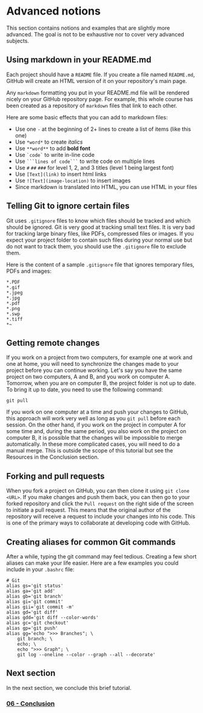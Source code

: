 # Advanced notions

This section contains notions and examples that are slightly more advanced. The
goal is not to be exhaustive nor to cover very advanced subjects.

## Using markdown in your README.md

Each project should have a `README` file. If you create a file named
`README.md`, GitHub will create an HTML version of it on your repository's main
page.

Any `markdown` formatting you put in your README.md file will be rendered
nicely on your GitHub repository page. For example, this whole course has been
created as a repository of `markdown` files that link to each other.

Here are some basic effects that you can add to markdown files:

- Use one `-` at the beginning of 2+ lines to create a list of items (like this
  one)
- Use `*word*` to create *italics*
- Use `**word**` to add **bold font**
- Use <code>\`code\`</code> to write in-line code
- Use <code>\`\`\`lines of code\`\`\`</code> to write code on multiple lines
- Use `#` `##` `###` for level 1, 2, and 3 titles (level 1 being largest font)
- Use `[Text](link)` to insert html links
- Use `![Text](image-location)` to insert images
- Since markdown is translated into HTML, you can use HTML in your files

## Telling Git to ignore certain files

Git uses `.gitignore` files to know which files should be tracked and which
should be ignored. Git is very good at tracking small text files. It is very
bad for tracking large binary files, like PDFs, compressed files or images. If
you expect your project folder to contain such files during your normal use but
do not want to track them, you should use the `.gitignore` file to exclude
them.

Here is the content of a sample `.gitignore` file that ignores temporary
files, PDFs and images:

```
*.PDF
*.gif
*.jpeg
*.jpg
*.pdf
*.png
*.swp
*.tiff
*~
```

## Getting remote changes

If you work on a project from two computers, for example one at work and one at
home, you will need to synchronize the changes made to your project before you
can continue working. Let's say you have the same project on two computers, A
and B, and you work on computer A. Tomorrow, when you are on computer B, the
project folder is not up to date. To bring it up to date, you need to use the
following command:

```
git pull
```

If you work on one computer at a time and push your changes to GitHub, this
approach will work very well as long as you `git pull` before each session. On
the other hand, if you work on the project in computer A for some time and,
during the same period, you also work on the project on computer B, it is
possible that the changes will be impossible to merge automatically. In these
more complicated cases, you will need to do a manual merge. This is outside the
scope of this tutorial but see the Resources in the Conclusion section.

## Forking and pull requests

When you fork a project on GitHub, you can then clone it using `git clone
<URL>`. If you make changes and push them back, you can then go to your forked
repository and click the `Pull request` on the right side of the screen to
initiate a pull request. This means that the original author of the repository
will receive a request to include your changes into his code. This is one of
the primary ways to collaborate at developing code with GitHub.

## Creating aliases for common Git commands

After a while, typing the git command may feel tedious. Creating a few short
aliases can make your life easier. Here are a few examples you could include in
your `.bashrc` file:

```
# Git
alias gs='git status'
alias ga='git add'
alias gb='git branch'
alias gi='git commit'
alias gii='git commit -m'
alias gd='git diff'
alias gdd='git diff --color-words'
alias gc='git checkout'
alias gp='git push'
alias gg='echo ">>> Branches"; \
    git branch; \
    echo; \
    echo ">>> Graph"; \
    git log --oneline --color --graph --all --decorate'
```

## Next section

In the next section, we conclude this brief tutorial.

### [06 - Conclusion](06_conclusion.md)

